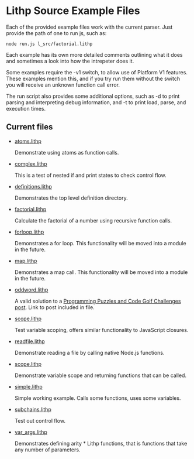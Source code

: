 Lithp Source Example Files
==========================

Each of the provided example files work with the current parser. Just provide
the path of one to run js, such as:

	node run.js l_src/factorial.lithp

Each example has its own more detailed comments outlining what it does and
sometimes a look into how the intrepeter does it.

Some examples require the -v1 switch, to allow use of Platform V1 features.
These examples mention this, and if you try run them without the switch you
will receive an unknown function call error.

The run script also provides some additional options, such as -d to print
parsing and interpreting debug information, and -t to print load, parse, and
execution times.

Current files
-------------

* [atoms.lithp](https://github.com/andrakis/node-lithp/blob/master/l_src/atoms.lithp)

	Demonstrate using atoms as function calls.

* [complex.lithp](https://github.com/andrakis/node-lithp/blob/master/l_src/complex.lithp)

	This is a test of nested if and print states to check control flow.

* [definitions.lithp](https://github.com/andrakis/node-lithp/blob/master/l_src/definitions.lithp)

	Demonstrates the top level definition directory.

* [factorial.lithp](https://github.com/andrakis/node-lithp/blob/master/l_src/factorial.lithp)

	Calculate the factorial of a number using recursive function calls.

* [forloop.lithp](https://github.com/andrakis/node-lithp/blob/master/l_src/forloop.lithp)

	Demonstrates a for loop. This functionality will be moved into a module in the future.

* [map.lithp](https://github.com/andrakis/node-lithp/blob/master/l_src/map.lithp)

	Demonstrates a map call. This functionality will be moved into a module in the future.

* [oddword.lithp](https://github.com/andrakis/node-lithp/blob/master/l_src/oddword.lithp)

	A valid solution to a [Programming Puzzles and Code Golf Challenges post](http://codegolf.stackexchange.com/questions/93906/is-it-an-odd-word).
	Link to post included in file.

* [scope.lithp](https://github.com/andrakis/node-lithp/blob/master/l_src/scope.lithp)

	Test variable scoping, offers similar functionality to JavaScript closures.

* [readfile.lithp](https://github.com/andrakis/node-lithp/blob/master/l_src/readfile.lithp)

	Demonstrate reading a file by calling native Node.js functions.

* [scope.lithp](https://github.com/andrakis/node-lithp/blob/master/l_src/scope.lithp)

	Demonstrate variable scope and returning functions that can be called.

* [simple.lithp](https://github.com/andrakis/node-lithp/blob/master/l_src/atoms.lithp)

	Simple working example. Calls some functions, uses some variables.

* [subchains.lithp](https://github.com/andrakis/node-lithp/blob/master/l_src/atoms.lithp)

	Test out control flow.


* [var_args.lithp](https://github.com/andrakis/node-lithp/blob/master/l_src/var_args.lithp)

	Demonstrates defining arity * Lithp functions, that is functions that take any number of
	parameters.
